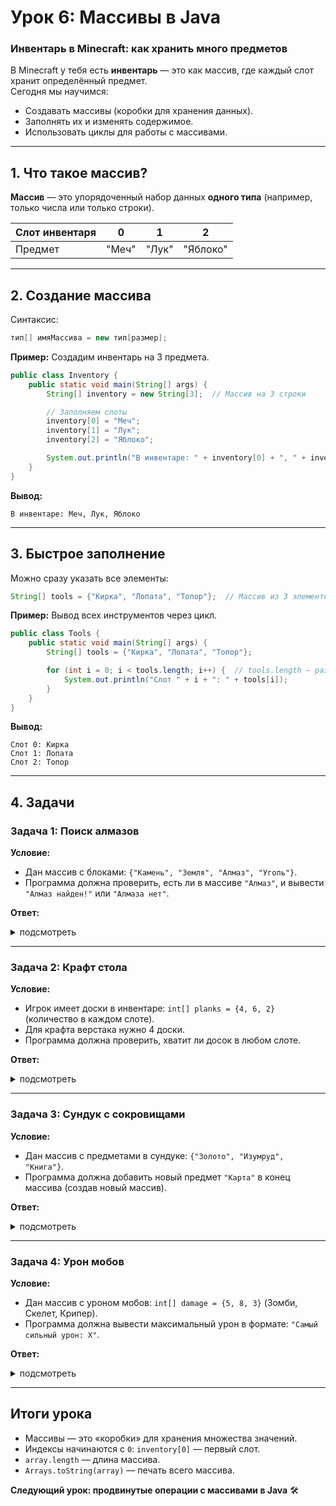 # **Урок 6: Массивы в Java**  
### **Инвентарь в Minecraft: как хранить много предметов**  

В Minecraft у тебя есть **инвентарь** — это как массив, где каждый слот хранит определённый предмет.  
Сегодня мы научимся:  
- Создавать массивы (коробки для хранения данных).  
- Заполнять их и изменять содержимое.  
- Использовать циклы для работы с массивами.  

---

## **1. Что такое массив?**  
**Массив** — это упорядоченный набор данных **одного типа** (например, только числа или только строки).  

| Слот инвентаря | 0       | 1        | 2       |  
|----------------|---------|----------|---------|  
| Предмет        | "Меч"   | "Лук"    | "Яблоко"|  

---

## **2. Создание массива**  
Синтаксис:  
```java
тип[] имяМассива = new тип[размер];
```  

**Пример:** Создадим инвентарь на 3 предмета.  
```java
public class Inventory {
    public static void main(String[] args) {
        String[] inventory = new String[3];  // Массив на 3 строки

        // Заполняем слоты
        inventory[0] = "Меч";
        inventory[1] = "Лук";
        inventory[2] = "Яблоко";

        System.out.println("В инвентаре: " + inventory[0] + ", " + inventory[1] + ", " + inventory[2]);
    }
}
```  
**Вывод:**  
```
В инвентаре: Меч, Лук, Яблоко
```  

---

## **3. Быстрое заполнение**  
Можно сразу указать все элементы:  
```java
String[] tools = {"Кирка", "Лопата", "Топор"};  // Массив из 3 элементов
```  

**Пример:** Вывод всех инструментов через цикл.  
```java
public class Tools {
    public static void main(String[] args) {
        String[] tools = {"Кирка", "Лопата", "Топор"};

        for (int i = 0; i < tools.length; i++) {  // tools.length — размер массива
            System.out.println("Слот " + i + ": " + tools[i]);
        }
    }
}
```  
**Вывод:**  
```
Слот 0: Кирка  
Слот 1: Лопата  
Слот 2: Топор  
```  

---

## **4. Задачи**  

### **Задача 1: Поиск алмазов**  
**Условие:**  
- Дан массив с блоками: `{"Камень", "Земля", "Алмаз", "Уголь"}`.  
- Программа должна проверить, есть ли в массиве `"Алмаз"`, и вывести `"Алмаз найден!"` или `"Алмаза нет"`.  

**Ответ:**  
<details>
<summary>подсмотреть</summary>


```java
public class DiamondFinder {
    public static void main(String[] args) {
        String[] blocks = {"Камень", "Земля", "Алмаз", "Уголь"};
        boolean found = false;

        for (String block : blocks) {  // Цикл для каждого элемента
            if (block.equals("Алмаз")) {
                found = true;
                break;
            }
        }

        System.out.println(found ? "Алмаз найден!" : "Алмаза нет");
    }
}
```  
</details>

---

### **Задача 2: Крафт стола**  
**Условие:**  
- Игрок имеет доски в инвентаре: `int[] planks = {4, 6, 2}` (количество в каждом слоте).  
- Для крафта верстака нужно 4 доски.  
- Программа должна проверить, хватит ли досок в любом слоте.  

**Ответ:**  
<details>
<summary>подсмотреть</summary>


```java
public class CraftingTable {
    public static void main(String[] args) {
        int[] planks = {4, 6, 2};
        boolean canCraft = false;

        for (int count : planks) {
            if (count >= 4) {
                canCraft = true;
                break;
            }
        }

        System.out.println(canCraft ? "Можно скрафтить верстак!" : "Не хватает досок");
    }
}
```  
</details>

---

### **Задача 3: Сундук с сокровищами**  
**Условие:**  
- Дан массив с предметами в сундуке: `{"Золото", "Изумруд", "Книга"}`.  
- Программа должна добавить новый предмет `"Карта"` в конец массива (создав новый массив).  

**Ответ:**  
<details>
<summary>подсмотреть</summary>


```java
import java.util.Arrays;  // Для удобного вывода массива

public class TreasureChest {
    public static void main(String[] args) {
        String[] chest = {"Золото", "Изумруд", "Книга"};
        String[] newChest = Arrays.copyOf(chest, chest.length + 1);  // Копируем массив +1 слот
        newChest[newChest.length - 1] = "Карта";  // Добавляем в последний слот

        System.out.println("В сундуке: " + Arrays.toString(newChest));
    }
}
```  
</details>

---

### **Задача 4: Урон мобов**  
**Условие:**  
- Дан массив с уроном мобов: `int[] damage = {5, 8, 3}` (Зомби, Скелет, Крипер).  
- Программа должна вывести максимальный урон в формате: `"Самый сильный урон: X"`.  

**Ответ:**  
<details>
<summary>подсмотреть</summary>


```java
public class MobDamage {
    public static void main(String[] args) {
        int[] damage = {5, 8, 3};
        int max = damage[0];

        for (int d : damage) {
            if (d > max) max = d;
        }

        System.out.println("Самый сильный урон: " + max);
    }
}
```  
</details>

---

## **Итоги урока**  
- Массивы — это «коробки» для хранения множества значений.  
- Индексы начинаются с `0`: `inventory[0]` — первый слот.  
- `array.length` — длина массива.  
- `Arrays.toString(array)` — печать всего массива.  

**Следующий урок: продвинутые операции с массивами в Java** 🛠️